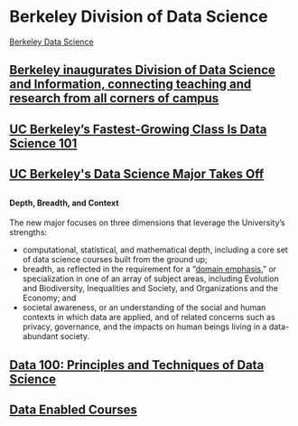 # Berkeley Division of Data Science

[Berkeley Data Science](https://data.berkeley.edu/)

## [Berkeley inaugurates Division of Data Science and Information, connecting teaching and research from all corners of campus](https://news.berkeley.edu/2018/11/01/berkeley-inaugurates-division-of-data-science-and-information-connecting-teaching-and-research-from-all-corners-of-campus/)

## [UC Berkeley’s Fastest-Growing Class Is Data Science 101](https://www.wsj.com/articles/at-berkeley-its-big-data-on-campus-1541066401?mod=e2tw)

## [UC Berkeley's Data Science Major Takes Off](https://data.berkeley.edu/news/uc-berkeleys-data-science-major-takes)

## 

#### Depth, Breadth, and Context

The new major focuses on three dimensions that leverage the University’s strengths:

* computational, statistical, and mathematical depth, including a core set of data science courses built from the ground up;
* breadth, as reflected in the requirement for a “[domain emphasis](https://data.berkeley.edu/degrees/domain-emphasis),” or specialization in one of an array of subject areas, including Evolution and Biodiversity, Inequalities and Society, and Organizations and the Economy; and
* societal awareness, or an understanding of the social and human contexts in which data are applied, and of related concerns such as privacy, governance, and the impacts on human beings living in a data-abundant society. 

## [Data 100: Principles and Techniques of Data Science](https://data.berkeley.edu/education/courses/data-100)

## [Data Enabled Courses](https://data.berkeley.edu/education/courses/data-enabled-courses)

## 

